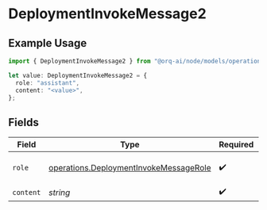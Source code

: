 # DeploymentInvokeMessage2

## Example Usage

```typescript
import { DeploymentInvokeMessage2 } from "@orq-ai/node/models/operations";

let value: DeploymentInvokeMessage2 = {
  role: "assistant",
  content: "<value>",
};
```

## Fields

| Field                                                                                            | Type                                                                                             | Required                                                                                         | Description                                                                                      |
| ------------------------------------------------------------------------------------------------ | ------------------------------------------------------------------------------------------------ | ------------------------------------------------------------------------------------------------ | ------------------------------------------------------------------------------------------------ |
| `role`                                                                                           | [operations.DeploymentInvokeMessageRole](../../models/operations/deploymentinvokemessagerole.md) | :heavy_check_mark:                                                                               | The role of the prompt message                                                                   |
| `content`                                                                                        | *string*                                                                                         | :heavy_check_mark:                                                                               | N/A                                                                                              |